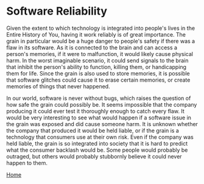 # Software Reliability

Given the extent to which technology is integrated into people's lives in the Entire History of You, having it work reliably is of great importance. The grain in particular would be a huge danger to people's safety if there was a flaw in its software. As it is connected to the brain and can access a person's memories, if it were to malfunction, it would likely cause physical harm. In the worst imaginable scenario, it could send signals to the brain that inhibit the person's ability to function, killing them, or handicapping them for life. Since the grain is also used to store memories, it is possible that software glitches could cause it to erase certain memories, or create memories of things that never happened.

In our world, software is never without bugs, which raises the question of how safe the grain could possibly be. It seems impossible that the company producing it could ever test it thoroughly enough to catch every flaw. It would be very interesting to see what would happen if a software issue in the grain was exposed and did cause someone harm. It is unknown whether the company that produced it would be held liable, or if the grain is a technology that consumers use at their own risk. Even if the company was held liable, the grain is so integrated into society that it is hard to predict what the consumer backlash would be. Some people would probably be outraged, but others would probably stubbornly believe it could never happen to them.

[Home](https://saahilclaypool.github.io/blackmirror/)